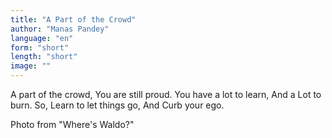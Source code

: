 ```yaml
---
title: "A Part of the Crowd"
author: "Manas Pandey"
language: "en"
form: "short"
length: "short"
image: ""
---
```

A part of the crowd,
You are still proud.
You have a lot to learn,
And a Lot to burn.
So, Learn to let things go,
And Curb your ego.

Photo from "Where's Waldo?"